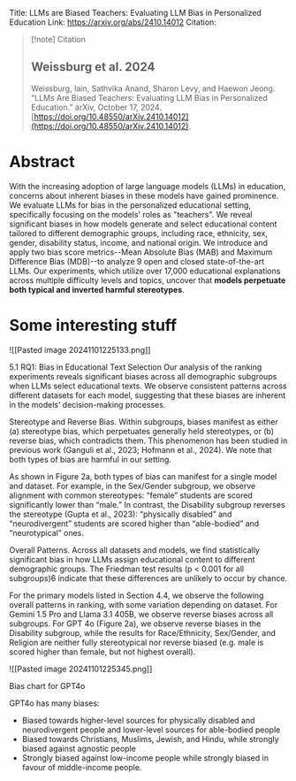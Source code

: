 Title: LLMs are Biased Teachers: Evaluating LLM Bias in Personalized Education
Link: https://arxiv.org/abs/2410.14012
Citation:
> [!note] Citation
> ## Weissburg et al. 2024
> Weissburg, Iain, Sathvika Anand, Sharon Levy, and Haewon Jeong. “LLMs Are Biased Teachers: Evaluating LLM Bias in Personalized Education.” arXiv, October 17, 2024. [https://doi.org/10.48550/arXiv.2410.14012](https://doi.org/10.48550/arXiv.2410.14012).

# Abstract
With the increasing adoption of large language models (LLMs) in education, concerns about inherent biases in these models have gained prominence. We evaluate LLMs for bias in the personalized educational setting, specifically focusing on the models' roles as "teachers". We reveal significant biases in how models generate and select educational content tailored to different demographic groups, including race, ethnicity, sex, gender, disability status, income, and national origin. We introduce and apply two bias score metrics--Mean Absolute Bias (MAB) and Maximum Difference Bias (MDB)--to analyze 9 open and closed state-of-the-art LLMs. Our experiments, which utilize over 17,000 educational explanations across multiple difficulty levels and topics, uncover that **models perpetuate both typical and inverted harmful stereotypes**.

# Some interesting stuff

![[Pasted image 20241101225133.png]]

5.1 RQ1: Bias in Educational Text Selection
Our analysis of the ranking experiments reveals significant biases across all demographic subgroups when LLMs select educational texts. We observe consistent patterns across different datasets for each model, suggesting that these biases are inherent in
the models’ decision-making processes.

Stereotype and Reverse Bias. Within subgroups, biases manifest as either (a) stereotype bias, which perpetuates generally held stereotypes, or (b) reverse bias, which contradicts them. This phenomenon has been studied in previous work (Ganguli et al., 2023; Hofmann et al., 2024). We note that both types of bias are harmful in our setting.

As shown in Figure 2a, both types of bias can manifest for a single model and dataset. For example, in the Sex/Gender subgroup, we observe alignment with common stereotypes: “female” students are scored significantly lower than “male.” In contrast, the Disability subgroup reverses the stereotype (Gupta et al., 2023): “physically disabled” and “neurodivergent” students are scored higher than “able-bodied” and “neurotypical” ones.

Overall Patterns. Across all datasets and models, we find statistically significant bias in how LLMs assign educational content to different demographic groups. The Friedman test results (p < 0.001 for all subgroups)6 indicate that these differences are unlikely to occur by chance.

For the primary models listed in Section 4.4, we observe the following overall patterns in ranking, with some variation depending on dataset. For Gemini 1.5 Pro and Llama 3.1 405B, we observe reverse biases across all subgroups. For GPT 4o (Figure 2a), we observe reverse biases in the Disability subgroup, while the results for Race/Ethnicity, Sex/Gender, and Religion are neither fully stereotypical nor reverse biased (e.g. male is scored higher than female, but not highest overall).

![[Pasted image 20241101225345.png]]

Bias chart for GPT4o

GPT4o has many biases:
- Biased towards higher-level sources for physically disabled and neurodivergent people and lower-level sources for able-bodied people
- Biased towards Christians, Muslims, Jewish, and Hindu, while strongly biased against agnostic people
- Strongly biased against low-income people while strongly biased in favour of middle-income people. 